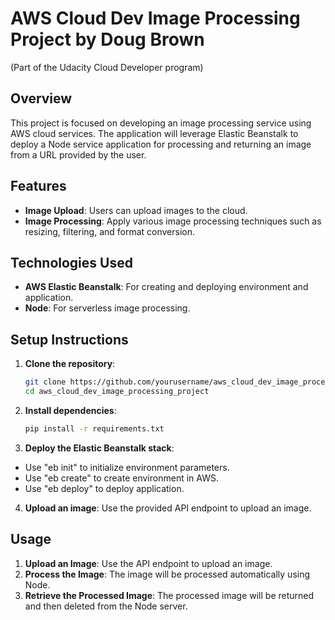 # AWS Cloud Dev Image Processing Project by Doug Brown
(Part of the Udacity Cloud Developer program)

## Overview
This project is focused on developing an image processing service using AWS cloud services. The application will leverage Elastic Beanstalk to deploy a Node service application for processing and returning an image from a URL provided by the user.

## Features
- **Image Upload**: Users can upload images to the cloud.
- **Image Processing**: Apply various image processing techniques such as resizing, filtering, and format conversion.

## Technologies Used
- **AWS Elastic Beanstalk**: For creating and deploying environment and application.
- **Node**: For serverless image processing.

## Setup Instructions
1. **Clone the repository**:
    ```bash
    git clone https://github.com/yourusername/aws_cloud_dev_image_processing_project.git
    cd aws_cloud_dev_image_processing_project
    ```

2. **Install dependencies**:
    ```bash
    pip install -r requirements.txt
    ```

3. **Deploy the Elastic Beanstalk stack**:
- Use "eb init" to initialize environment parameters.
- Use "eb create" to create environment in AWS.
- Use "eb deploy" to deploy application.

4. **Upload an image**:
    Use the provided API endpoint to upload an image.

## Usage
1. **Upload an Image**: Use the API endpoint to upload an image.
2. **Process the Image**: The image will be processed automatically using Node.
3. **Retrieve the Processed Image**: The processed image will be returned and then deleted from the Node server.